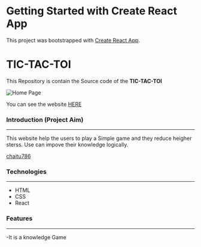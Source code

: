 # Getting Started with Create React App

This project was bootstrapped with [Create React App](https://github.com/facebook/create-react-app).

# TIC-TAC-TOI

This Repository is contain the Source code of the __TIC-TAC-TOI__

![Home Page](https://i5.walmartimages.com/asr/c73769b6-1a6b-4d5e-b20d-a97f456e0e91_1.bf92ccb460901176fb79fac656c23687.jpeg?odnWidth=1000&odnHeight=1000&odnBg=ffffff "Home Page")

You can see the website [HERE]([https://lively-palmier-8c5425.netlify.app/](https://tic-tac-toi-black.vercel.app/))

### Introduction (Project Aim)
<hr/>
This website help the users to play a Simple game and they reduce heigher sterss. Use can impove their knowledge logically. 

[chaitu786](https://github.com/chaitu786)

### Technologies
<hr />

- HTML
- CSS
- React

### Features
<hr/>

-It is a knowledge Game 


